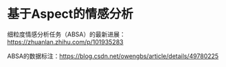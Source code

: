 # 基于Aspect的情感分析

细粒度情感分析任务（ABSA）的最新进展：https://zhuanlan.zhihu.com/p/101935283

ABSA的数据标注：https://blog.csdn.net/owengbs/article/details/49780225